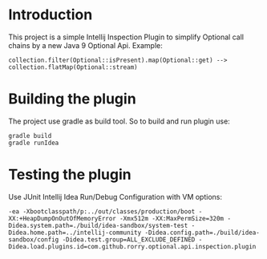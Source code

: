 Introduction
===========

This project is a simple Intellij Inspection Plugin to simplify Optional call chains by a new Java 9 Optional Api.
Example:

    collection.filter(Optional::isPresent).map(Optional::get) --> collection.flatMap(Optional::stream)
                                
                     
Building the plugin
===================

The project use gradle as build tool. So to build and run plugin use:

    gradle build
    gradle runIdea
    
Testing the plugin
===================
Use JUnit Intellij Idea Run/Debug Configuration with VM options:
    
    -ea -Xbootclasspath/p:../out/classes/production/boot -XX:+HeapDumpOnOutOfMemoryError -Xmx512m -XX:MaxPermSize=320m -Didea.system.path=./build/idea-sandbox/system-test -Didea.home.path=../intellij-community -Didea.config.path=./build/idea-sandbox/config -Didea.test.group=ALL_EXCLUDE_DEFINED -Didea.load.plugins.id=com.github.rorry.optional.api.inspection.plugin
